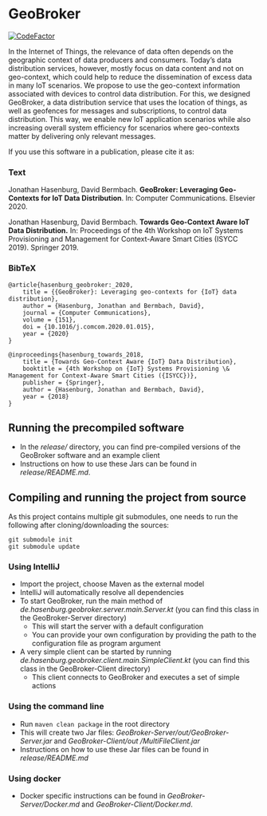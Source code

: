 # GeoBroker

[![CodeFactor](https://www.codefactor.io/repository/github/moewex/geobroker/badge)](https://www.codefactor.io/repository/github/moewex/geobroker)

In the Internet of Things, the relevance of data often depends on the geographic context of data producers and consumers. Today’s data distribution services, however, mostly focus on data content and not on geo-context, which could help to reduce the dissemination of excess data in many IoT scenarios. We propose to use the geo-context information associated with devices to control data distribution.
For this, we designed GeoBroker, a data distribution service that uses the location of things, as well as geofences for messages and subscriptions, to control data distribution. This way, we enable new IoT application scenarios while also increasing overall system efficiency for scenarios where geo-contexts matter by delivering only relevant messages.

If you use this software in a publication, please cite it as:

### Text
Jonathan Hasenburg, David Bermbach. **GeoBroker: Leveraging Geo-Contexts for IoT Data Distribution**. In: Computer Communications. Elsevier 2020.

Jonathan Hasenburg, David Bermbach. **Towards Geo-Context Aware IoT Data Distribution.** In: Proceedings of the 4th Workshop on IoT Systems Provisioning and Management for Context-Aware Smart Cities (ISYCC 2019). Springer 2019.

### BibTeX
```
@article{hasenburg_geobroker:_2020,
	title = {{GeoBroker}: Leveraging geo-contexts for {IoT} data distribution},
	author = {Hasenburg, Jonathan and Bermbach, David},
	journal = {Computer Communications},
	volume = {151},
	doi = {10.1016/j.comcom.2020.01.015},
	year = {2020}
}

@inproceedings{hasenburg_towards_2018,
	title = {Towards Geo-Context Aware {IoT} Data Distribution},
	booktitle = {4th Workshop on {IoT} Systems Provisioning \& Management for Context-Aware Smart Cities ({ISYCC})},
	publisher = {Springer},
	author = {Hasenburg, Jonathan and Bermbach, David},
	year = {2018}
}
```

## Running the precompiled software

- In the *release/* directory, you can find pre-compiled versions of the GeoBroker software and an example client
- Instructions on how to use these Jars can be found in *release/README.md*.

## Compiling and running the project from source

As this project contains multiple git submodules, one needs to run the following after cloning/downloading the sources:
```
git submodule init
git submodule update
```

### Using IntelliJ

- Import the project, choose Maven as the external model
- IntelliJ will automatically resolve all dependencies
- To start GeoBroker, run the main method of *de.hasenburg.geobroker.server.main.Server.kt* (you can find this class
 in the GeoBroker-Server directory)
    - This will start the server with a default configuration
    - You can provide your own configuration by providing the path to the configuration file as program argument
- A very simple client can be started by running *de.hasenburg.geobroker.client.main.SimpleClient.kt* (you can find
 this class in the GeoBroker-Client directory)
    - This client connects to GeoBroker and executes a set of simple actions
    
### Using the command line

- Run `maven clean package` in the root directory
- This will create two Jar files: *GeoBroker-Server/out/GeoBroker-Server.jar* and *GeoBroker-Client/out
/MultiFileClient.jar*
- Instructions on how to use these Jar files can be found in *release/README.md*

### Using docker

- Docker specific instructions can be found in *GeoBroker-Server/Docker.md* and *GeoBroker-Client/Docker.md*.
